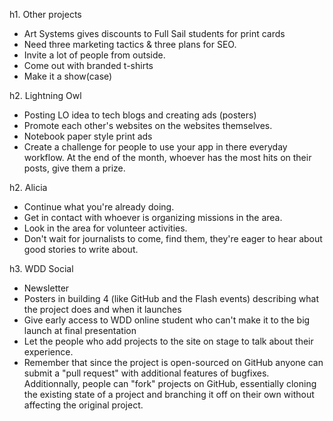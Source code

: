 h1. Other projects
* Art Systems gives discounts to Full Sail students for print cards
* Need three marketing tactics & three plans for SEO.
* Invite a lot of people from outside.
* Come out with branded t-shirts
* Make it a show(case)

h2. Lightning Owl
* Posting LO idea to tech blogs and creating ads (posters)
* Promote each other's websites on the websites themselves.
* Notebook paper style print ads
* Create a challenge for people to use your app in there everyday workflow. At the end of the month, whoever has the most hits on their posts, give them a prize.

h2. Alicia
* Continue what you're already doing.
* Get in contact with whoever is organizing missions in the area.
* Look in the area for volunteer activities.
* Don't wait for journalists to come, find them, they're eager to hear about good stories to write about.

h3. WDD Social
* Newsletter
* Posters in building 4 (like GitHub and the Flash events) describing what the project does and when it launches
* Give early access to WDD online student who can't make it to the big launch at final presentation
* Let the people who add projects to the site on stage to talk about their experience.
* Remember that since the project is open-sourced on GitHub anyone can submit a "pull request" with additional features of bugfixes. Additionnally, people can "fork" projects on GitHub, essentially cloning the existing state of a project and branching it off on their own without affecting the original project.

